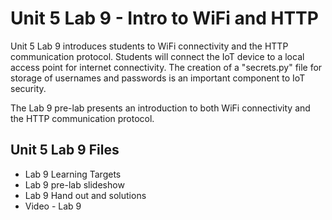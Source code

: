 # Unit 5 Lab 9 - Intro to WiFi and HTTP

Unit 5 Lab 9 introduces students to WiFi connectivity and the HTTP communication protocol. Students 
will connect the IoT device to a local access point for internet connectivity.  The creation of 
a "secrets.py" file for storage of usernames and passwords is an important component to IoT security.

The Lab 9 pre-lab presents an introduction to both WiFi connectivity and the HTTP communication protocol.

## Unit 5 Lab 9 Files

* Lab 9 Learning Targets
* Lab 9 pre-lab slideshow
* Lab 9 Hand out and solutions
* Video - Lab 9
